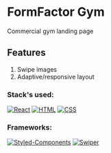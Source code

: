# FormFactor Gym
Commercial gym landing page

## Features
1. Swipe images
2. Adaptive/responsive layout

### Stack's used:

[![React](https://img.shields.io/static/v1?label=&message=React&color=2ea44f)](https://)
[![HTML](https://img.shields.io/static/v1?label=&message=HTML&color=2ea44f)](https://)
[![CSS](https://img.shields.io/static/v1?label=&message=CSS&color=2ea44f)](https://)


### Frameworks:

[![Styled-Components](https://img.shields.io/static/v1?label=&message=Styled-Components&color=orange)](https://)
[![Swiper](https://img.shields.io/static/v1?label=&message=Swiper&color=orange)](https://)
